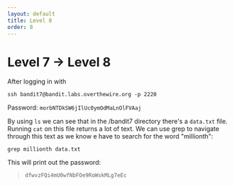 ```yaml
---
layout: default
title: Level 8
order: 8
---
```


# Level 7 → Level 8
After logging in with 

`ssh bandit7@bandit.labs.overthewire.org -p 2220`

Password: `morbNTDkSW6jIlUc0ymOdMaLnOlFVAaj`

By using `ls` we can see that in the /bandit7 directory there's a `data.txt` file. Running `cat` on this file returns a lot of text. We can use grep to navigate through this text as we know e have to search for the word "millionth":

`grep millionth data.txt`

This will print out the password:

> `dfwvzFQi4mU0wfNbFOe9RoWskMLg7eEc`